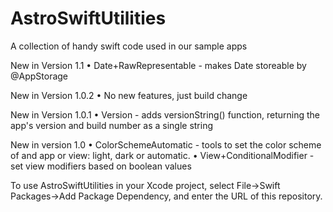 # AstroSwiftUtilities

A collection of handy swift code used in our sample apps

New in Version 1.1
• Date+RawRepresentable - makes Date storeable by @AppStorage

New in Version 1.0.2
• No new features, just build change

New in Version 1.0.1
• Version - adds versionString() function, returning the app's version and build number as a single string

New in version 1.0
• ColorSchemeAutomatic - tools to set the color scheme of and app or view: light, dark or automatic.
• View+ConditionalModifier - set view modifiers based on boolean values

To use AstroSwiftUtilities in your Xcode project, select File->Swift Packages->Add Package Dependency, and enter the URL of this repository.

